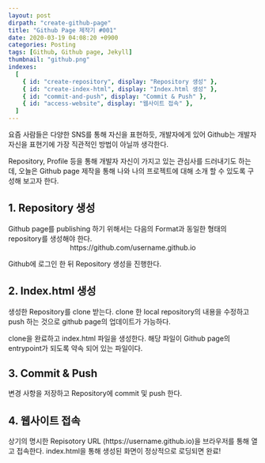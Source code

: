 ```yaml
---
layout: post
dirpath: "create-github-page"
title: "Github Page 제작기 #001"
date: 2020-03-19 04:08:20 +0900
categories: Posting
tags: [Github, Github page, Jekyll]
thumbnail: "github.png"
indexes:
  [
    { id: "create-repository", display: "Repository 생성" },
    { id: "create-index-html", display: "Index.html 생성" },
    { id: "commit-and-push", display: "Commit & Push" },
    { id: "access-website", display: "웹사이트 접속" },
  ]
---
```


요즘 사람들은 다양한 SNS를 통해 자신을 표현하듯, 개발자에게 있어 Github는 개발자 자신을 표현기에 가장 직관적인 방법이 아닐까 생각한다.

Repository, Profile 등을 통해 개발자 자신이 가지고 있는 관심사를 드러내기도 하는데, 오늘은 Github page 제작을 통해 나와 나의 프로젝트에 대해 소개 할 수 있도록 구성해 보고자 한다.

<h2 id="create-repository">1. Repository 생성</h2>
Github page를 publishing 하기 위해서는 다음의 Format과 동일한 형태의 repository를 생성해야 한다.

<center>https://github.com/username.github.io</center>

Github에 로그인 한 뒤 Repository 생성을 진행한다.

<h2 id="create-index-html">2. Index.html 생성</h2>
생성한 Repository를 clone 받는다. clone 한 local repository의 내용을 수정하고 push 하는 것으로 github page의 업데이트가 가능하다.

clone을 완료하고 index.html 파일을 생성한다. 해당 파일이 Github page의 entrypoint가 되도록 약속 되어 있는 파일이다.

<h2 id="commit-and-push">3. Commit & Push</h2>
변경 사항을 저장하고 Repository에 commit 및 push 한다.

<h2 id="access-website">4. 웹사이트 접속</h2>
상기의 명시한 Repisotory URL (https://username.github.io)을 브라우저를 통해 열고 접속한다.
index.html을 통해 생성된 화면이 정상적으로 로딩되면 완료!
